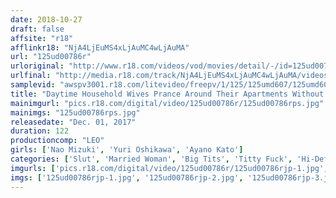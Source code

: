 ```yaml
---
date: 2018-10-27
draft: false
affsite: "r18"
afflinkr18: "NjA4LjEuMS4xLjAuMC4wLjAuMA"
url: "125ud00786r"
urloriginal: "http://www.r18.com/videos/vod/movies/detail/-/id=125ud00786r"
urlfinal: "http://media.r18.com/track/NjA4LjEuMS4xLjAuMC4wLjAuMA/videos/vod/movies/detail/-/id=125ud00786r"
samplevid: "awspv3001.r18.com/litevideo/freepv/1/125/125umd607/125umd607_dmb_w.mp4"
title: "Daytime Household Wives Prance Around Their Apartments Without Their Bras On, So You Can See Their Nipples Bouncing Around!! You Try Not To Notice, But Once You See Them, You'll Want Another Peek, And When The Married Woman Next Door Is So Young And Pretty, Her See-Through Nipples Are Just Too Sexy!! 4"
mainimgurl: "pics.r18.com/digital/video/125ud00786r/125ud00786rps.jpg"
mainimgs: "125ud00786rps.jpg"
releasedate: "Dec. 01, 2017"
duration: 122
productioncomp: "LEO"
girls: ['Nao Mizuki', 'Yuri Oshikawa', 'Ayano Kato']
categories: ['Slut', 'Married Woman', 'Big Tits', 'Titty Fuck', 'Hi-Def']
imgurls: ['pics.r18.com/digital/video/125ud00786r/125ud00786rjp-1.jpg', 'pics.r18.com/digital/video/125ud00786r/125ud00786rjp-2.jpg', 'pics.r18.com/digital/video/125ud00786r/125ud00786rjp-3.jpg', 'pics.r18.com/digital/video/125ud00786r/125ud00786rjp-4.jpg', 'pics.r18.com/digital/video/125ud00786r/125ud00786rjp-5.jpg', 'pics.r18.com/digital/video/125ud00786r/125ud00786rjp-6.jpg', 'pics.r18.com/digital/video/125ud00786r/125ud00786rjp-7.jpg', 'pics.r18.com/digital/video/125ud00786r/125ud00786rjp-8.jpg', 'pics.r18.com/digital/video/125ud00786r/125ud00786rjp-9.jpg', 'pics.r18.com/digital/video/125ud00786r/125ud00786rjp-10.jpg', 'pics.r18.com/digital/video/125ud00786r/125ud00786rjp-11.jpg', 'pics.r18.com/digital/video/125ud00786r/125ud00786rjp-12.jpg', 'pics.r18.com/digital/video/125ud00786r/125ud00786rjp-13.jpg', 'pics.r18.com/digital/video/125ud00786r/125ud00786rjp-14.jpg', 'pics.r18.com/digital/video/125ud00786r/125ud00786rjp-15.jpg', 'pics.r18.com/digital/video/125ud00786r/125ud00786rjp-16.jpg', 'pics.r18.com/digital/video/125ud00786r/125ud00786rjp-17.jpg', 'pics.r18.com/digital/video/125ud00786r/125ud00786rjp-18.jpg', 'pics.r18.com/digital/video/125ud00786r/125ud00786rjp-19.jpg', 'pics.r18.com/digital/video/125ud00786r/125ud00786rjp-20.jpg']
imgs: ['125ud00786rjp-1.jpg', '125ud00786rjp-2.jpg', '125ud00786rjp-3.jpg', '125ud00786rjp-4.jpg', '125ud00786rjp-5.jpg', '125ud00786rjp-6.jpg', '125ud00786rjp-7.jpg', '125ud00786rjp-8.jpg', '125ud00786rjp-9.jpg', '125ud00786rjp-10.jpg', '125ud00786rjp-11.jpg', '125ud00786rjp-12.jpg', '125ud00786rjp-13.jpg', '125ud00786rjp-14.jpg', '125ud00786rjp-15.jpg', '125ud00786rjp-16.jpg', '125ud00786rjp-17.jpg', '125ud00786rjp-18.jpg', '125ud00786rjp-19.jpg', '125ud00786rjp-20.jpg']
---
```

